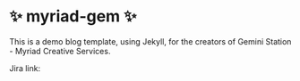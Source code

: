 # ✨ myriad-gem ✨

This is a demo blog template, using Jekyll, for the creators of Gemini Station - Myriad Creative Services. 

Jira link: 
